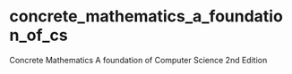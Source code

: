 # concrete_mathematics_a_foundation_of_cs
Concrete Mathematics A foundation of Computer Science 2nd Edition
